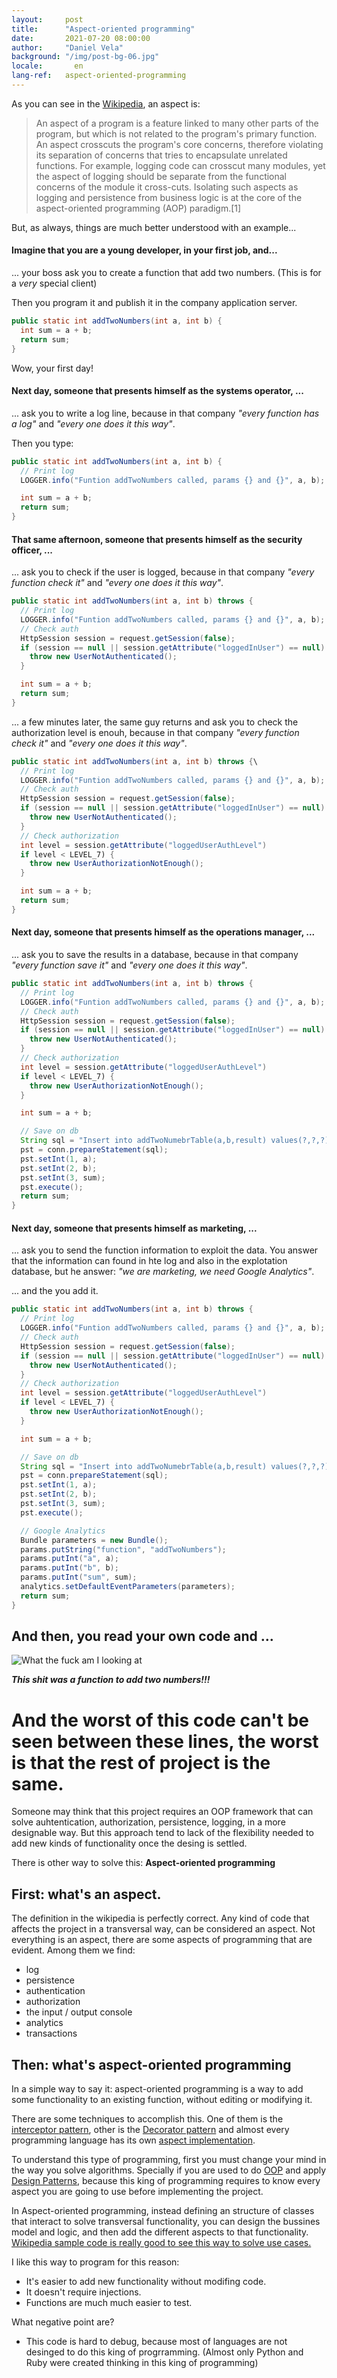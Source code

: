 ```yaml
---
layout:     post
title:      "Aspect-oriented programming"
date:       2021-07-20 08:00:00
author:     "Daniel Vela"
background: "/img/post-bg-06.jpg"
locale:       en
lang-ref:   aspect-oriented-programming
---
```


As you can see in the [Wikipedia](https://en.wikipedia.org/wiki/Aspect_(computer_programming)), an aspect is: 

> An aspect of a program is a feature linked to many other parts of the program, but which is not related to the program's primary function. An aspect crosscuts the program's core concerns, therefore violating its separation of concerns that tries to encapsulate unrelated functions. For example, logging code can crosscut many modules, yet the aspect of logging should be separate from the functional concerns of the module it cross-cuts. Isolating such aspects as logging and persistence from business logic is at the core of the aspect-oriented programming (AOP) paradigm.[1]

But, as always, things are much better understood with an example...

#### Imagine that you are a young developer, in your first job, and...

... your boss ask you to create a function that add two numbers. (This is for a _very_ special client)

Then you program it and publish it in the company application server.

```java
public static int addTwoNumbers(int a, int b) {
  int sum = a + b;
  return sum;
}
```

Wow, your first day!

#### Next day, someone that presents himself as the systems operator, ...

... ask you to write a log line, because in that company _"every function has a log"_ and _"every one does it this way"_.

Then you type:

```java
public static int addTwoNumbers(int a, int b) {
  // Print log
  LOGGER.info("Funtion addTwoNumbers called, params {} and {}", a, b);

  int sum = a + b;
  return sum;
}
```

#### That same afternoon, someone that presents himself as the security officer, ...

... ask you to check if the user is logged, because in that company _"every function check it"_ and _"every one does it this way"_.

```java
public static int addTwoNumbers(int a, int b) throws {
  // Print log
  LOGGER.info("Funtion addTwoNumbers called, params {} and {}", a, b);
  // Check auth
  HttpSession session = request.getSession(false);
  if (session == null || session.getAttribute("loggedInUser") == null) {
    throw new UserNotAuthenticated();
  } 

  int sum = a + b;
  return sum;
}
```

... a few minutes later, the same guy returns and ask you to check the authorization level is enouh, because in that company _"every function check it"_ and _"every one does it this way"_.

```java
public static int addTwoNumbers(int a, int b) throws {\
  // Print log
  LOGGER.info("Funtion addTwoNumbers called, params {} and {}", a, b);
  // Check auth
  HttpSession session = request.getSession(false);
  if (session == null || session.getAttribute("loggedInUser") == null) {
    throw new UserNotAuthenticated();
  }
  // Check authorization
  int level = session.getAttribute("loggedUserAuthLevel")
  if level < LEVEL_7) {
    throw new UserAuthorizationNotEnough();
  }

  int sum = a + b;
  return sum;
}
```

#### Next day, someone that presents himself as the operations manager, ...

... ask you to save the results in a database, because in that company _"every function save it"_ and _"every one does it this way"_.

```java
public static int addTwoNumbers(int a, int b) throws {
  // Print log
  LOGGER.info("Funtion addTwoNumbers called, params {} and {}", a, b);
  // Check auth
  HttpSession session = request.getSession(false);
  if (session == null || session.getAttribute("loggedInUser") == null) {
    throw new UserNotAuthenticated();
  }
  // Check authorization
  int level = session.getAttribute("loggedUserAuthLevel")
  if level < LEVEL_7) {
    throw new UserAuthorizationNotEnough();
  }

  int sum = a + b;

  // Save on db
  String sql = "Insert into addTwoNumebrTable(a,b,result) values(?,?,?)";
  pst = conn.prepareStatement(sql);
  pst.setInt(1, a);
  pst.setInt(2, b);
  pst.setInt(3, sum);
  pst.execute();
  return sum;
}
```

#### Next day, someone that presents himself as marketing, ...

... ask you to send the function information to exploit the data. You answer that the information can found in hte log and also in the explotation database, but he answer: _"we are marketing, we need Google Analytics"_.

... and the you add it.

```java
public static int addTwoNumbers(int a, int b) throws {
  // Print log
  LOGGER.info("Funtion addTwoNumbers called, params {} and {}", a, b);
  // Check auth
  HttpSession session = request.getSession(false);
  if (session == null || session.getAttribute("loggedInUser") == null) {
    throw new UserNotAuthenticated();
  }
  // Check authorization
  int level = session.getAttribute("loggedUserAuthLevel")
  if level < LEVEL_7) {
    throw new UserAuthorizationNotEnough();
  }

  int sum = a + b;

  // Save on db
  String sql = "Insert into addTwoNumebrTable(a,b,result) values(?,?,?)";
  pst = conn.prepareStatement(sql);
  pst.setInt(1, a);
  pst.setInt(2, b);
  pst.setInt(3, sum);
  pst.execute();

  // Google Analytics
  Bundle parameters = new Bundle();
  params.putString("function", "addTwoNumbers");
  params.putInt("a", a);
  params.putInt("b", b);
  params.putInt("sum", sum);
  analytics.setDefaultEventParameters(parameters);
  return sum;
}
```

## And then, you read your own code and ...

![What the fuck am I looking at](/assets/wtf.jpg)

***This shit was a function to add two numbers!!!***

# And the worst of this code can't be seen between these lines, the worst is that the rest of project is the same.

Someone may think that this project requires an OOP framework that can solve auhtentication, authorization, persistence, logging, in a more designable way. But this approach tend to lack of the flexibility needed to add new kinds of functionality once the desing is settled.

There is other way to solve this: **Aspect-oriented programming**

## First: what's an aspect.

The definition in the wikipedia is perfectly correct. Any kind of code that affects the project in a transversal way, can be considered an aspect. Not everything is an aspect, there are some aspects of programming that are evident. Among them we find:
* log
* persistence
* authentication
* authorization
* the input / output console
* analytics
* transactions

## Then: what's aspect-oriented programming

In a simple way to say it: aspect-oriented programming is a way to add some functionality to an existing function, without editing or modifying it.

There are some techniques to accomplish this. One of them is the [interceptor pattern](https://en.wikipedia.org/wiki/Interceptor_pattern), other is the [Decorator pattern](https://en.wikipedia.org/wiki/Decorator_pattern) and almost every programming language has its own [aspect implementation](https://en.wikipedia.org/wiki/Aspect-oriented_programming#Implementations).

To understand this type of programming, first you must change your mind in the way you solve algorithms. Specially if you are used to do [OOP](https://en.wikipedia.org/wiki/Object-oriented_programming) and apply [Design Patterns](https://en.wikipedia.org/wiki/Design_pattern), because this king of programming requires to know every aspect you are going to use before implementing the project.

In Aspect-oriented programming, instead defining an structure of classes that interact to solve transversal functionality, you can design the bussines model and logic, and then add the different aspects to that functionality. [Wikipedia sample code is really good to see this way to solve use cases.](https://en.wikipedia.org/wiki/Aspect-oriented_programming#Motivation_and_basic_concepts)

I like this way to program for this reason:
- It's easier to add new functionality without modifing code.
- It doesn't require injections.
- Functions are much much easier to test.

What negative point are?
- This code is hard to debug, because most of languages are not desinged to do this king of progrramming. (Almost only Python and Ruby were created thinking in this king of programming)